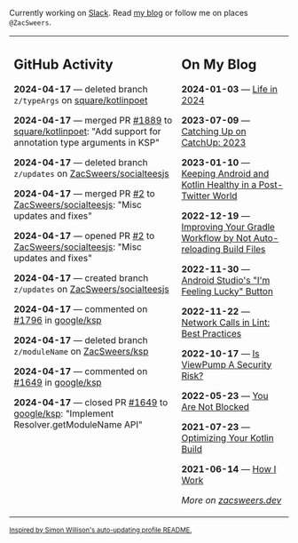 Currently working on [Slack](https://slack.com/). Read [my blog](https://zacsweers.dev/) or follow me on places `@ZacSweers`.

<table><tr><td valign="top" width="60%">

## GitHub Activity
<!-- githubActivity starts -->
**2024-04-17** — deleted branch `z/typeArgs` on [square/kotlinpoet](https://github.com/square/kotlinpoet)

**2024-04-17** — merged PR [#1889](https://github.com/square/kotlinpoet/pull/1889) to [square/kotlinpoet](https://github.com/square/kotlinpoet): "Add support for annotation type arguments in KSP"

**2024-04-17** — deleted branch `z/updates` on [ZacSweers/socialteesjs](https://github.com/ZacSweers/socialteesjs)

**2024-04-17** — merged PR [#2](https://github.com/ZacSweers/socialteesjs/pull/2) to [ZacSweers/socialteesjs](https://github.com/ZacSweers/socialteesjs): "Misc updates and fixes"

**2024-04-17** — opened PR [#2](https://github.com/ZacSweers/socialteesjs/pull/2) to [ZacSweers/socialteesjs](https://github.com/ZacSweers/socialteesjs): "Misc updates and fixes"

**2024-04-17** — created branch `z/updates` on [ZacSweers/socialteesjs](https://github.com/ZacSweers/socialteesjs)

**2024-04-17** — commented on [#1796](https://github.com/google/ksp/pull/1796#issuecomment-2062338401) in [google/ksp](https://github.com/google/ksp)

**2024-04-17** — deleted branch `z/moduleName` on [ZacSweers/ksp](https://github.com/ZacSweers/ksp)

**2024-04-17** — commented on [#1649](https://github.com/google/ksp/pull/1649#issuecomment-2062140101) in [google/ksp](https://github.com/google/ksp)

**2024-04-17** — closed PR [#1649](https://github.com/google/ksp/pull/1649) to [google/ksp](https://github.com/google/ksp): "Implement Resolver.getModuleName API"
<!-- githubActivity ends -->
</td><td valign="top" width="40%">

## On My Blog
<!-- blog starts -->
**2024-01-03** — [Life in 2024](https://www.zacsweers.dev/life-in-2024/)

**2023-07-09** — [Catching Up on CatchUp: 2023](https://www.zacsweers.dev/catching-up-on-catchup-2023/)

**2023-01-10** — [Keeping Android and Kotlin Healthy in a Post-Twitter World](https://www.zacsweers.dev/keeping-android-healthy/)

**2022-12-19** — [Improving Your Gradle Workflow by Not Auto-reloading Build Files](https://www.zacsweers.dev/improving-your-workflow-by-not-auto-reloading-build-files/)

**2022-11-30** — [Android Studio's "I'm Feeling Lucky" Button](https://www.zacsweers.dev/android-studios-im-feeling-lucky-button/)

**2022-11-22** — [Network Calls in Lint: Best Practices](https://www.zacsweers.dev/network-calls-in-lint-best-practices/)

**2022-10-17** — [Is ViewPump A Security Risk?](https://www.zacsweers.dev/is-viewpump-a-security-risk/)

**2022-05-23** — [You Are Not Blocked](https://www.zacsweers.dev/you-are-not-blocked/)

**2021-07-23** — [Optimizing Your Kotlin Build](https://www.zacsweers.dev/optimizing-your-kotlin-build/)

**2021-06-14** — [How I Work](https://www.zacsweers.dev/how-i-work/)
<!-- blog ends -->
_More on [zacsweers.dev](https://zacsweers.dev/)_
</td></tr></table>

<sub><a href="https://simonwillison.net/2020/Jul/10/self-updating-profile-readme/">Inspired by Simon Willison's auto-updating profile README.</a></sub>